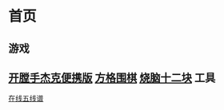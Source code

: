 首页
==
游戏
--
[开膛手杰克便携版](/game/jack)
[方格围棋](/game/grid)
[烧脑十二块](/game/super12)
工具
--
[在线五线谱](/tool/pensieve)
